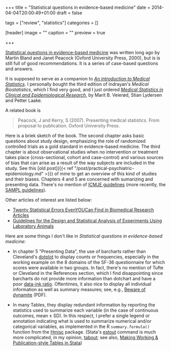 +++
title = "Statistical questions in evidence-based medicine"
date = 2014-04-04T20:00:49+01:00
draft = false

tags = ["review", "statistics"]
categories = []

[header]
image = ""
caption = ""
preview = true

+++

[Statistical questions in evidence-based medicine](http://www-users.york.ac.uk/~mb55/quest/questcon.htm) was written long ago by Martin Bland and Janet Peacock (Oxford University Press, 2000), but is is still full of good recommendations. It is a series of case-based questions and answers.

It is supposed to serve as a companion to [*An introduction to Medical Statistics*](http://goo.gl/p2H9Nt). I personally bought the third edition of Indrayan's *Medical Biostatistics*, which I find very good, and I just ordered [*Medical Statistics in Clinical and Epidemiological Research*](http://goo.gl/Beuq8p), by Marit B. Veierød, Stian Lydersen and Petter Laake.

A related book is

> Peacock, J and Kerry, S (2007). Presenting medical statistics. From proposal
> to publication. Oxford University Press.

Here is a briek sketch of the book. The second chapter asks basic questions about study design, emphasizing the role of randomized controlled trials as a gold standard in evidence-based medicine. The third chapter is about observational studies when no intervention or treatment takes place (cross-sectional, cohort and case-control) and various sources of bias that can arise as a result of the way subjects are included in the study. See this [old post]({{< ref "/post/practical-psychiatric-epidemiology.md" >}}) of mine to get an overview of this kind of studies and their biases. Chapters 4 and 5 are concerned with sumarizing and presenting data. There's no mention of [ICMJE guidelines](http://www.icmje.org) (more recently, the <i class="fa fa-file-pdf-o fa-1x"></i> [SAMPL guidelines](http://www.equator-network.org/wp-content/uploads/2013/07/SAMPL-Guidelines-6-27-13.pdf)).

Other articles of interest are listed below:

* [Twenty Statistical Errors EvenYOUCan Find in Biomedical Research Articles](http://goo.gl/dJJIwF)
* [Guidelines for the Design and Statistical Analysis of Experiments Using Laboratory Animals](http://goo.gl/FPDQrO)

Here are some things I don't like in *Statistical questions in evidence-based medicine*:

- In chapter 5 "Presenting Data", the use of barcharts rather than Cleveland's <i class="fa fa-file-pdf-o fa-1x"></i> [dotplot](http://www.perceptualedge.com/articles/b-eye/dot_plots.pdf) to display counts or frequencies, especially in the working example on the 8 domains of the SF-36 questionnaire for which scores were available in two groups. In fact, there's no mention of Tufte or Cleveland in the References section, which I find disappointing since barcharts do not provide more information than dotchart and have a poor [data-ink ratio](http://www.infovis-wiki.net/index.php/Data-Ink_Ratio). Oftentimes, it also nice to display all individual information as well as summary measures; see, e.g., <i class="fa fa-file-pdf-o fa-1x"></i> [Beware of dynamite](http://biostat.mc.vanderbilt.edu/wiki/pub/Main/TatsukiRcode/Poster3.pdf) (PDF).

- In many Tables, they display redundant information by reporting the statistics used to summarize each variable (in the case of continuous outcomes, mean ± SD). In this respect, I prefer a single legend or annotation indicating what is used to summarize numerical and/or categorical variables, as implemented in the R `summary.formula()` function from the [Hmisc](http://biostat.mc.vanderbilt.edu/wiki/Main/Hmisc) package. (Stata's [estout](http://repec.org/bocode/e/estout/) command is much more complicated, in my opinion, <i class="fa fa-file-pdf-o fa-1x"></i> [tabout](http://www.ianwatson.com.au/stata/tabout_tutorial.pdf); see also, <i class="fa fa-file-pdf-o fa-1x"></i> [Making Working & Publication-style Tables in Stata](http://www2.fiu.edu/~tardanic/public.pdf))
